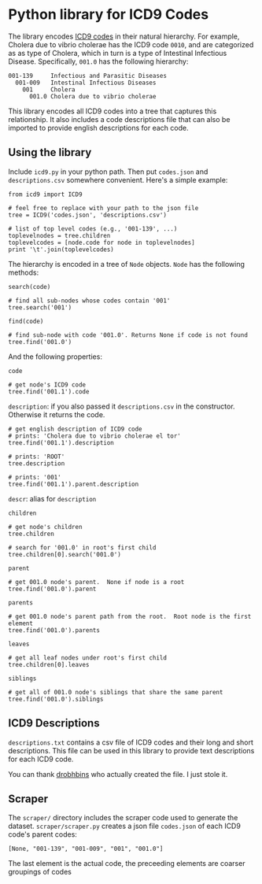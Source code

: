 # Python library for ICD9 Codes

The library encodes [ICD9
codes](https://en.wikipedia.org/wiki/International_Statistical_Classification_of_Diseases_and_Related_Health_Problems#ICD-9)
in their natural hierarchy.  For example, Cholera due to vibrio cholerae has
the ICD9 code `0010`, and are categorized as as type of Cholera, which in turn
is a type of Intestinal Infectious Disease.  Specifically, `001.0` has the
following hierarchy:

    001-139     Infectious and Parasitic Diseases
      001-009   Intestinal Infectious Diseases
        001     Cholera
          001.0 Cholera due to vibrio cholerae

This library encodes all ICD9 codes into a tree that captures this
relationship.  It also includes a code descriptions file that can also be
imported to provide english descriptions for each code.


## Using the library

Include `icd9.py` in your python path.  Then put `codes.json` and `descriptions.csv` somewhere convenient.
Here's a simple example:

    from icd9 import ICD9

    # feel free to replace with your path to the json file
    tree = ICD9('codes.json', 'descriptions.csv')

    # list of top level codes (e.g., '001-139', ...)
    toplevelnodes = tree.children
    toplevelcodes = [node.code for node in toplevelnodes]
    print '\t'.join(toplevelcodes)


The hierarchy is encoded in a tree of `Node` objects.  `Node` has the following methods:

`search(code)`

    # find all sub-nodes whose codes contain '001'
    tree.search('001')

`find(code)`

    # find sub-node with code '001.0'. Returns None if code is not found
    tree.find('001.0')

And the following properties:

`code`

    # get node's ICD9 code
    tree.find('001.1').code

`description`: if you also passed it `descriptions.csv` in the constructor.  Otherwise it returns the code.

    # get english description of ICD9 code
    # prints: 'Cholera due to vibrio cholerae el tor'
    tree.find('001.1').description

    # prints: 'ROOT'
    tree.description

    # prints: '001'
    tree.find('001.1').parent.description

`descr`: alias for `description`

`children`

    # get node's children
    tree.children

    # search for '001.0' in root's first child
    tree.children[0].search('001.0')

`parent`

    # get 001.0 node's parent.  None if node is a root
    tree.find('001.0').parent

`parents`

    # get 001.0 node's parent path from the root.  Root node is the first element
    tree.find('001.0').parents

`leaves`

    # get all leaf nodes under root's first child
    tree.children[0].leaves

`siblings`

    # get all of 001.0 node's siblings that share the same parent
    tree.find('001.0').siblings


## ICD9 Descriptions

`descriptions.txt` contains a csv file of ICD9 codes and their long and short descriptions.
This file can be used in this library to provide text descriptions for each ICD9 code.

You can thank [drobhbins](https://github.com/drobbins/ICD9) who actually
created the file.  I just stole it.

## Scraper

The `scraper/` directory includes the scraper code used to generate the
dataset.  `scraper/scraper.py` creates a json file `codes.json` of each ICD9 code's parent codes:

    [None, "001-139", "001-009", "001", "001.0"]

The last element is the actual code, the preceeding elements are coarser groupings of codes


